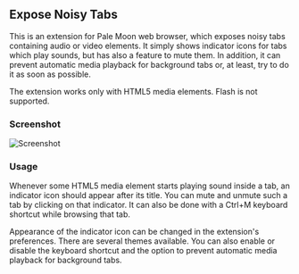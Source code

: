 ## Expose Noisy Tabs
This is an extension for Pale Moon web browser, which exposes noisy tabs containing audio or video elements. It simply shows indicator icons for tabs which play sounds, but has also a feature to mute them. In addition, it can prevent automatic media playback for background tabs or, at least, try to do it as soon as possible.

The extension works only with HTML5 media elements. Flash is not supported.

### Screenshot
![Screenshot](http://i.imgur.com/kprb5Qz.png)

### Usage
Whenever some HTML5 media element starts playing sound inside a tab, an indicator icon should appear after its title. You can mute and unmute such a tab by clicking on that indicator. It can also be done with a Ctrl+M keyboard shortcut while browsing that tab.

Appearance of the indicator icon can be changed in the extension's preferences. There are several themes available. You can also enable or disable the keyboard shortcut and the option to prevent automatic media playback for background tabs.